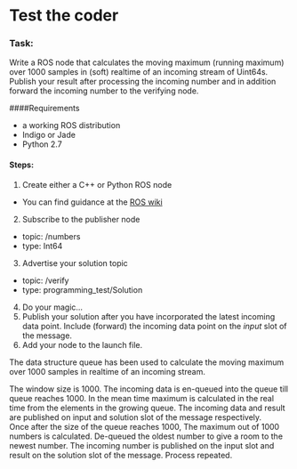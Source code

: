 # Test the coder

### Task:
Write a ROS node that calculates the moving maximum (running maximum) over 1000 samples in (soft) realtime of an incoming stream of Uint64s.
Publish your result after processing the incoming number and in addition forward the incoming number to the verifying node.

####Requirements
* a working ROS distribution
* Indigo or Jade
* Python 2.7

#### Steps:

1. Create either a C++ or Python ROS node
  * You can find guidance at the [ROS wiki](http://wiki.ros.org/ROS/Tutorials)
2. Subscribe to the publisher node
  * topic: /numbers
  * type: Int64
3. Advertise your solution topic
  * topic: /verify
  * type: programming_test/Solution
4. Do your magic...
5. Publish your solution after you have incorporated the latest incoming data point. 
Include (forward) the incoming data point on the *input* slot of the message.
6. Add your node to the launch file.




The data structure queue has been used to calculate the moving maximum over 1000 samples in realtime of an incoming stream. 

The window size is 1000. 
The incoming data is en-queued into the queue till queue reaches 1000.
     In the mean time maximum is calculated in the real time from the elements in the growing queue.
     The incoming data and result are published on input and solution slot of the message respectively.        
Once after the size of the queue reaches 1000, The maximum out of 1000 numbers is calculated.
De-queued the oldest number to give a room to the newest number.
The incoming number is published on the input slot  and result on the solution slot of the message.
Process repeated.
